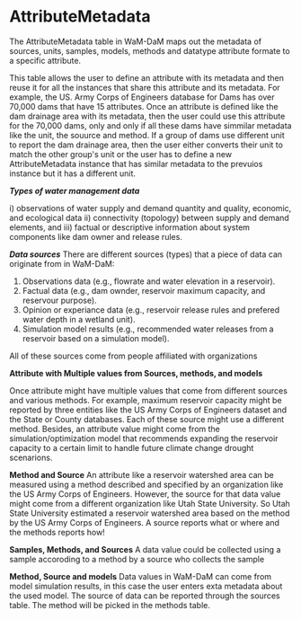 AttributeMetadata
=================


The AttributeMetadata table in WaM-DaM maps out the metadata of sources, units, samples, models, methods and datatype attribute formate to a specific attribute. 

This table allows the user to define an attribute with its metadata and then reuse it for all the instances that share this attribute and its metadata. For example, the US. Army Corps of Engineers database for Dams has over 70,000 dams that have 15 attributes. Once an attribute is defined like the dam drainage area with its metadata, then the user could use this attribute for the 70,000 dams, only and only if all these dams have simmilar metadata like the unit, the souurce and method. If a group of dams use different unit to report the dam drainage area, then the user either converts their unit to match the other group's unit or the user has to define a new AttributeMetadata instance that has similar metadata to the prevuios instance but it has a different unit.  


***Types of water management data*** <p>
i) observations of water supply and demand quantity and quality, economic, and ecological data ii) connectivity (topology) between supply and demand elements, and iii) factual or descriptive information about system components like dam owner and release rules. 

***Data sources***
There are different sources (types) that a piece of data can originate from in WaM-DaM:
1. Observations data (e.g., flowrate and water elevation in a reservoir). 
2. Factual data (e.g., dam ownder, reservoir maximum capacity, and reservour purpose).
3. Opinion or experiance data (e.g., reservoir release rules and prefered water depth in a wetland unit).
4. Simulation model results (e.g., recommended water releases from a reservoir based on a simulation model).

All of these sources come from people affiliated with organizations 


**Attribute with Multiple values from Sources, methods, and models**

Once attribute might have multiple values that come from different sources and various methods. For example, maximum reservoir capacity might be reported by three entities like the US Army Corps of Engineers dataset and the State or County databases. Each of these source might use a different method. Besides, an attribute value might come from the simulation/optimization model that recommends expanding the reservoir capacity to a certain limit to handle future climate change drought scenarions.  


**Method and Source**
An attribute like a reservoir watershed area can be measured using a method described and specified by an organization like the US Army Corps of Engineers. However, the source for that data value might come from a different organization like Utah State University. So Utah State University estimated a reservoir watershed area based on the method by the US Army Corps of Engineers. A source reports what or where and the methods reports how!

**Samples, Methods, and Sources**
A data value could be collected using a sample accoroding to a method by a source who collects the sample

**Method, Source and models**
Data values in WaM-DaM can come from model simulation results, in this case the user enters exta metadata about the used model. The source of data can be reported through the sources table. The method will be picked in the methods table.   
